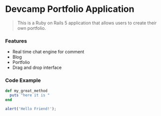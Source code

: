 # Devcamp Portfolio Application

> This is a Ruby on Rails 5 application that allows users to create their own portfolio.
### Features
- Real time chat engine for comment
- Blog
- Portfolio
- Drag and drop interface

### Code Example

```ruby
def my_great_method
  puts "here it is "
end
```

```javascript
alert('Hello Friend!');
```
